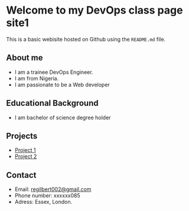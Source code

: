 # Welcome to my DevOps class page site1
This is a basic webisite hosted on Github using the `README.md` file.

## About me
- I am a trainee DevOps Engineer.
- I am from Nigeria.
- I am passionate to be a Web developer 

## Educational Background

- I am bachelor of science degree holder 


## Projects
- [Project 1](https://github.com/DevOps-academy-Course/Demo-Git)
- [Project 2](https://github.com/DevOps-academy-Course/First-repository)

## Contact

- Email: regilbert002@gmail.com
- Phone number: xxxxxx085
- Adress: Essex, London. 

